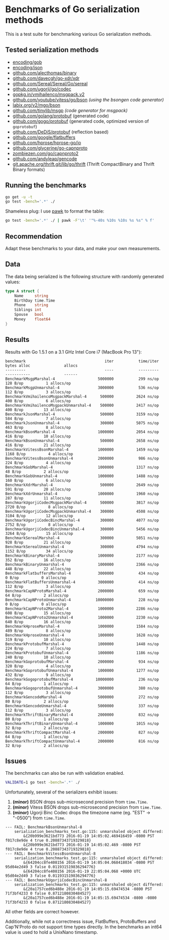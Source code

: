 # Benchmarks of Go serialization methods

This is a test suite for benchmarking various Go serialization methods.

## Tested serialization methods

- [encoding/gob](http://golang.org/pkg/encoding/gob/)
- [encoding/json](http://golang.org/pkg/encoding/json/)
- [github.com/alecthomas/binary](https://github.com/alecthomas/binary)
- [github.com/davecgh/go-xdr/xdr](https://github.com/davecgh/go-xdr)
- [github.com/Sereal/Sereal/Go/sereal](https://github.com/Sereal/Sereal)
- [github.com/ugorji/go/codec](https://github.com/ugorji/go/tree/master/codec)
- [gopkg.in/vmihailenco/msgpack.v2](https://github.com/vmihailenco/msgpack)
- [github.com/youtube/vitess/go/bson](https://github.com/youtube/vitess/tree/master/go/bson) *(using the bsongen code generator)*
- [labix.org/v2/mgo/bson](https://labix.org/v2/mgo/bson)
- [github.com/tinylib/msgp](https://github.com/tinylib/msgp) *(code generator for msgpack)*
- [github.com/golang/protobuf](https://github.com/golang/protobuf) (generated code)
- [github.com/gogo/protobuf](https://gogo.github.io/) (generated code, optimized version of `goprotobuf`)
- [github.com/DeDiS/protobuf](https://github.com/DeDiS/protobuf) (reflection based)
- [github.com/google/flatbuffers](https://github.com/google/flatbuffers)
- [github.com/hprose/hprose-go/io](https://github.com/hprose/hprose-go)
- [github.com/glycerine/go-capnproto](https://github.com/glycerine/go-capnproto)
- [zombiezen.com/go/capnproto2](https://godoc.org/zombiezen.com/go/capnproto2)
- [github.com/andyleap/gencode](https://github.com/andyleap/gencode)
- [git.apache.org/thrift.git/lib/go/thrift](https://thrift.apache.org/lib/go) (Thrift CompactBinary and Thrift Binary formats)

## Running the benchmarks

```bash
go get -u -t
go test -bench='.*' ./
```

Shameless plug: I use [pawk](https://github.com/alecthomas/pawk) to format the table:

```bash
go test -bench='.*' ./ | pawk -F'\t' '"%-40s %10s %10s %s %s" % f'
```

## Recommendation

Adapt these benchmarks to your data, and make your own measurements.

## Data

The data being serialized is the following structure with randomly generated values:

```go
type A struct {
    Name     string
    BirthDay time.Time
    Phone    string
    Siblings int
    Spouse   bool
    Money    float64
}
```


## Results

Results with Go 1.5.1 on a 3.1 GHz Intel Core i7 (MacBook Pro 13"):

```
benchmark                                   iter           time/iter      bytes alloc               allocs
---------                                   ----           ---------      -----------               ------
BenchmarkMsgpMarshal-4                	 5000000	       299 ns/op	     128 B/op	       1 allocs/op
BenchmarkMsgpUnmarshal-4              	 3000000	       536 ns/op	     112 B/op	       3 allocs/op
BenchmarkVmihailencoMsgpackMarshal-4  	  500000	      2624 ns/op	     400 B/op	       6 allocs/op
BenchmarkVmihailencoMsgpackUnmarshal-4	  500000	      2417 ns/op	     400 B/op	      13 allocs/op
BenchmarkJsonMarshal-4                	  500000	      3159 ns/op	     584 B/op	       7 allocs/op
BenchmarkJsonUnmarshal-4              	  300000	      5075 ns/op	     463 B/op	       8 allocs/op
BenchmarkBsonMarshal-4                	 1000000	      2054 ns/op	     416 B/op	      10 allocs/op
BenchmarkBsonUnmarshal-4              	  500000	      2658 ns/op	     416 B/op	      21 allocs/op
BenchmarkVitessBsonMarshal-4          	 1000000	      1459 ns/op	    1168 B/op	       4 allocs/op
BenchmarkVitessBsonUnmarshal-4        	 2000000	       986 ns/op	     224 B/op	       4 allocs/op
BenchmarkGobMarshal-4                 	 1000000	      1317 ns/op	      48 B/op	       2 allocs/op
BenchmarkGobUnmarshal-4               	 1000000	      1488 ns/op	     160 B/op	       6 allocs/op
BenchmarkXdrMarshal-4                 	  500000	      2649 ns/op	     591 B/op	      20 allocs/op
BenchmarkXdrUnmarshal-4               	 1000000	      1960 ns/op	     287 B/op	      11 allocs/op
BenchmarkUgorjiCodecMsgpackMarshal-4  	  500000	      3817 ns/op	    2720 B/op	       8 allocs/op
BenchmarkUgorjiCodecMsgpackUnmarshal-4	  300000	      4508 ns/op	    3104 B/op	      12 allocs/op
BenchmarkUgorjiCodecBincMarshal-4     	  300000	      4077 ns/op	    2752 B/op	       8 allocs/op
BenchmarkUgorjiCodecBincUnmarshal-4   	  300000	      5456 ns/op	    3264 B/op	      15 allocs/op
BenchmarkSerealMarshal-4              	  300000	      5051 ns/op	     928 B/op	      21 allocs/op
BenchmarkSerealUnmarshal-4            	  300000	      4794 ns/op	    1152 B/op	      34 allocs/op
BenchmarkBinaryMarshal-4              	 1000000	      2177 ns/op	     352 B/op	      16 allocs/op
BenchmarkBinaryUnmarshal-4            	 1000000	      2366 ns/op	     448 B/op	      22 allocs/op
BenchmarkFlatbuffersMarshal-4         	 3000000	       434 ns/op	       0 B/op	       0 allocs/op
BenchmarkFlatBuffersUnmarshal-4       	 3000000	       414 ns/op	     112 B/op	       3 allocs/op
BenchmarkCapNProtoMarshal-4           	 2000000	       659 ns/op	      64 B/op	       2 allocs/op
BenchmarkCapNProtoUnmarshal-4         	10000000	       228 ns/op	       0 B/op	       0 allocs/op
BenchmarkCapNProto2Marshal-4          	 1000000	      2286 ns/op	     608 B/op	      15 allocs/op
BenchmarkCapNProto2Unmarshal-4        	 1000000	      2230 ns/op	     640 B/op	      16 allocs/op
BenchmarkHproseMarshal-4              	 1000000	      1584 ns/op	     489 B/op	       8 allocs/op
BenchmarkHproseUnmarshal-4            	 1000000	      1628 ns/op	     319 B/op	      10 allocs/op
BenchmarkProtobufMarshal-4            	 1000000	      1448 ns/op	     224 B/op	       7 allocs/op
BenchmarkProtobufUnmarshal-4          	 1000000	      1186 ns/op	     240 B/op	      10 allocs/op
BenchmarkGoprotobufMarshal-4          	 2000000	       934 ns/op	     320 B/op	       4 allocs/op
BenchmarkGoprotobufUnmarshal-4        	 1000000	      1277 ns/op	     432 B/op	       9 allocs/op
BenchmarkGogoprotobufMarshal-4        	10000000	       236 ns/op	      64 B/op	       1 allocs/op
BenchmarkGogoprotobufUnmarshal-4      	 3000000	       380 ns/op	     112 B/op	       3 allocs/op
BenchmarkGencodeMarshal-4             	 5000000	       272 ns/op	      80 B/op	       2 allocs/op
BenchmarkGencodeUnmarshal-4           	 5000000	       337 ns/op	     112 B/op	       3 allocs/op
BenchmarkThriftBinaryMarshal-4        	 2000000	       832 ns/op	      80 B/op	       1 allocs/op
BenchmarkThriftBinaryUnmarshal-4      	 1000000	      1015 ns/op	      32 B/op	       2 allocs/op
BenchmarkThriftCompactMarshal-4       	 2000000	       827 ns/op	      64 B/op	       1 allocs/op
BenchmarkThriftCompactUnmarshal-4     	 2000000	       816 ns/op	      32 B/op	       2 allocs/op
```

## Issues


The benchmarks can also be run with validation enabled.

```bash
VALIDATE=1 go test -bench='.*' ./
```

Unfortunately, several of the serializers exhibit issues:

1. **(minor)** BSON drops sub-microsecond precision from `time.Time`.
2. **(minor)** Vitess BSON drops sub-microsecond precision from `time.Time`.
3. **(minor)** Ugorji Binc Codec drops the timezone name (eg. "EST" -> "-0500") from `time.Time`.

```
--- FAIL: BenchmarkBsonUnmarshal-8
    serialization_benchmarks_test.go:115: unmarshaled object differed:
        &{20b999e3621bd773 2016-01-19 14:05:02.469416459 -0800 PST f017c8e9de 4 true 0.20887343719329818}
        &{20b999e3621bd773 2016-01-19 14:05:02.469 -0800 PST f017c8e9de 4 true 0.20887343719329818}
--- FAIL: BenchmarkVitessBsonUnmarshal-8
    serialization_benchmarks_test.go:115: unmarshaled object differed:
        &{64204cc8fe408156 2016-01-19 14:05:04.068418034 -0800 PST 95d04e2d49 3 false 0.011931519836294776}
        &{64204cc8fe408156 2016-01-19 22:05:04.068 +0000 UTC 95d04e2d49 3 false 0.011931519836294776}
--- FAIL: BenchmarkUgorjiCodecBincUnmarshal-8
    serialization_benchmarks_test.go:115: unmarshaled object differed:
        &{20a1757ced6b488e 2016-01-19 14:05:15.69474534 -0800 PST 71f3bf4233 0 false 0.8712180830484527}
        &{20a1757ced6b488e 2016-01-19 14:05:15.69474534 -0800 -0800 71f3bf4233 0 false 0.8712180830484527}
```

All other fields are correct however.

Additionally, while not a correctness issue, FlatBuffers, ProtoBuffers and Cap'N'Proto do not
support time types directly. In the benchmarks an int64 value is used to hold a UnixNano timestamp.
